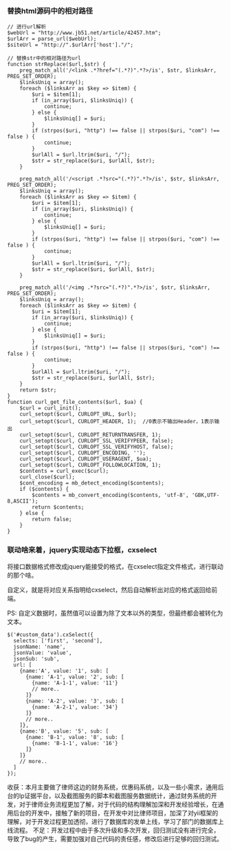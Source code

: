 
### 替换html源码中的相对路径
	// 进行url解析
	$webUrl = "http://www.jb51.net/article/42457.htm";
    $urlArr = parse_url($webUrl);
	$siteUrl = "http://".$urlArr['host']."/";	
	
	// 替换str中的相对路径为url
	function strReplace($url,$str) {
	    preg_match_all('/<link .*?href="(.*?)".*?>/is', $str, $linksArr, PREG_SET_ORDER);
	    $linksUniq = array();
	    foreach ($linksArr as $key => $item) {
	        $uri = $item[1];
	        if (in_array($uri, $linksUniq)) {
	            continue;
	        } else {
	            $linksUniq[] = $uri;
	        }
	        if (strpos($uri, "http") !== false || strpos($uri, "com") !== false ) {
	            continue;
	        }
	        $urlAll = $url.ltrim($uri, "/");
	        $str = str_replace($uri, $urlAll, $str);
	    }
	     
	    preg_match_all('/<script .*?src="(.*?)".*?>/is', $str, $linksArr, PREG_SET_ORDER);
	    $linksUniq = array();
	    foreach ($linksArr as $key => $item) {
	        $uri = $item[1];
	        if (in_array($uri, $linksUniq)) {
	            continue;
	        } else {
	            $linksUniq[] = $uri;
	        }
	        if (strpos($uri, "http") !== false || strpos($uri, "com") !== false ) {
	            continue;
	        }
	        $urlAll = $url.ltrim($uri, "/");
	        $str = str_replace($uri, $urlAll, $str);
	    }
	    
	    preg_match_all('/<img .*?src="(.*?)".*?>/is', $str, $linksArr, PREG_SET_ORDER);
	    $linksUniq = array();
	    foreach ($linksArr as $key => $item) {
	        $uri = $item[1];
	        if (in_array($uri, $linksUniq)) {
	            continue;
	        } else {
	            $linksUniq[] = $uri;
	        }
	        if (strpos($uri, "http") !== false || strpos($uri, "com") !== false ) {
	            continue;
	        }
	        $urlAll = $url.ltrim($uri, "/");
	        $str = str_replace($uri, $urlAll, $str);
	    }
	    return $str;
	}
	function curl_get_file_contents($url, $ua) {
	    $curl = curl_init();
	    curl_setopt($curl, CURLOPT_URL, $url);
	    curl_setopt($curl, CURLOPT_HEADER, 1);  //0表示不输出Header，1表示输出
	    curl_setopt($curl, CURLOPT_RETURNTRANSFER, 1);
	    curl_setopt($curl, CURLOPT_SSL_VERIFYPEER, false);
	    curl_setopt($curl, CURLOPT_SSL_VERIFYHOST, false);
	    curl_setopt($curl, CURLOPT_ENCODING, '');
	    curl_setopt($curl, CURLOPT_USERAGENT, $ua);
	    curl_setopt($curl, CURLOPT_FOLLOWLOCATION, 1);
	    $contents = curl_exec($curl);
	    curl_close($curl);
	    $cont_encoding = mb_detect_encoding($contents);
	    if ($contents) {
	        $contents = mb_convert_encoding($contents, 'utf-8', 'GBK,UTF-8,ASCII');
	        return $contents;
	    } else {
	        return false;
	    }
	}

### 联动啥来着，jquery实现动态下拉框，cxselect

将接口数据格式修改成jquery能接受的格式，在cxselect指定文件格式，进行联动的那个啥。

自定义，就是将对应关系指明给cxselect，然后自动解析出对应的格式返回给前端。

PS: 自定义数据时，虽然值可以设置为除了文本以外的类型，但最终都会被转化为文本。

    $('#custom_data').cxSelect({ 
      selects: ['first', 'second'], 
      jsonName: 'name', 
      jsonValue: 'value', 
      jsonSub: 'sub', 
      url: [ 
        {name:'A', value: '1', sub: [ 
          {name: 'A-1', value: '2', sub: [ 
            {name: 'A-1-1', value: '11'} 
            // more.. 
          ]} 
          {name: 'A-2', value: '3', sub: [ 
            {name: 'A-2-1', value: '34'} 
          ]} 
          // more.. 
        ]}, 
        {name:'B', value: '5', sub: [ 
          {name: 'B-1', value: '8', sub: [ 
            {name: 'B-1-1', value: '16'} 
          ]} 
        ]} 
        // more.. 
      ] 
    });


收获：本月主要做了律师这边的财务系统，优惠码系统，以及一些小需求，通用后台的lp证据平台，以及截图服务的脚本和截图服务数据统计，通过财务系统的开发，对于律师业务流程更加了解，对于代码的结构理解加深和开发经验增长，在通用后台的开发中，接触了新的项目，在开发中对比律师项目，加深了对yii框架的理解，对于开发过程更加透彻，进行了数据库的发单上线，学习了部门的数据库上线流程。
不足：开发过程中由于多次升级和多次开发，回归测试没有进行完全，导致了bug的产生，需要加强对自己代码的责任感，修改后进行足够的回归测试。